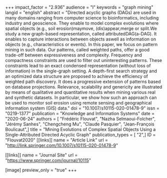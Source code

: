 +++
impact_factor = "2.936"
audience = "I"
keywords = "graph mining"
langid = "english"
abstract = "Directed acyclic graphs (DAGs) are used in many domains ranging from computer science to bioinformatics, including industry and geoscience. They enable to model complex evolutions where spatial objects (e.g., soil erosion)maymove, (dis)appear,merge or split.We study a new graph-based representation, called attributedDAG(a-DAG). It enables to capture interactions between objects aswell as information on objects (e.g., characteristics or events). In this paper, we focus on pattern mining in such data. Our patterns, called weighted paths, offer a good trade-off between expressiveness and complexity. Frequency and compactness constraints are used to filter out uninteresting patterns. These constraints lead to an exact condensed representation (without loss of information) in the single-graph setting. A depth-first search strategy and an optimized data structure are proposed to achieve the efficiency of weighted path discovery. It does a progressive extension of patterns based on database projections. Relevance, scalability and genericity are illustrated by means of qualitative and quantitative results when mining various real and synthetic datasets. In particular, we show how such an approach can be used to monitor soil erosion using remote sensing and geographical information system (GIS) data."
doi = "10.1007/s10115-020-01478-9"
issn = "0219-1377"
publication = "Knowledge and Information Systems"
date = "2020-06-24"
authors = [ "Frédéric Flouvat", "Nazha Selmaoui-Folcher", "Jérémy Sanhes", "Chengcheng Mu", "Claude Pasquier", "Jean-François Boulicaut",]
title = "Mining Evolutions of Complex Spatial Objects Using a Single-Attributed Directed Acyclic Graph"
publication_types = [ "2",]
ID = "Flouvat2020"
[[links]]
name = "Article Link"
url = "http://link.springer.com/10.1007/s10115-020-01478-9"

[[links]]
name = "Journal Site"
url = "https://www.springer.com/journal/10115"

[image]
preview_only = "true"
+++
